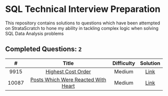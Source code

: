 # SQL Technical Interview Preparation

This repository contains solutions to questions which have been attempted on StrataScratch to hone my ability in tackling complex logic when solving SQL Data Analysis problems

## Completed Questions: `2`
|  #  | Title | Difficulty | Solution |
|:---:|:-----:|:----------:|:--------:|
|9915|[Highest Cost Order](https://platform.stratascratch.com/coding/9915-highest-cost-orders?python=)|Medium|[Link](https://github.com/grajie/StratsScratch-SQL-Problem-Solutions/blob/main/9915.sql)
|10087|[Posts Which Were Reacted With Heart](https://platform.stratascratch.com/coding/10087-find-all-posts-which-were-reacted-to-with-a-heart?python=)|Medium|[Link](https://github.com/grajie/StrataScratch-SQL-Solutions/blob/main/10087.sql)
